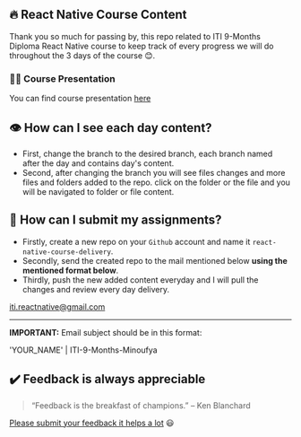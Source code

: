 ## 🔥 React Native Course Content

Thank you so much for passing by, this repo related to ITI 9-Months Diploma React Native course to keep track of every progress we will do throughout the 3 days of the course 😊.

### 👨‍💻 Course Presentation

You can find course presentation [here](https://bit.ly/3C1HQ8h)

## 👁️ How can I see each day content?

- First, change the branch to the desired branch, each branch named after the day and contains day's content.
- Second, after changing the branch you will see files changes and more files and folders added to the repo. click on the folder or the file and you will be navigated to folder or file content.

## 📝 How can I submit my assignments?

- Firstly, create a new repo on your `Github` account and name it `react-native-course-delivery`.
- Secondly, send the created repo to the mail mentioned below **using the mentioned format below**.
- Thirdly, push the new added content everyday and I will pull the changes and review every day delivery.

[iti.reactnative@gmail.com](mailto:iti.reactnative@gmail.com)

---

**IMPORTANT:** Email subject should be in this format:

'YOUR_NAME' | ITI-9-Months-Minoufya

## ✔️ Feedback is always appreciable

> “Feedback is the breakfast of champions.” – Ken Blanchard

[Please submit your feedback it helps a lot](https://forms.gle/rGpHoMJFsiaNBN1CA) 😃
